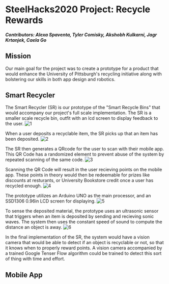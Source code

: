 # SteelHacks2020 Project: Recycle Rewards
##### Contributors: Alexa Spaventa, Tyler Comisky, Akshobh Kulkarni, Jagr Krtanjek, Caela Go

## Mission
Our main goal for the project was to create a prototype for a product that would enhance the University of Pittsburgh's recycling initiative along with bolstering our skills in both app design and robotics. 

## Smart Recycler
The Smart Recycler (SR) is our prototype of the "Smart Recycle Bins" that would accompany our project's full scale implementation. The SR is a smaller scale recycle bin, outfit with an lcd screen to display feedback to the user.
![1](https://user-images.githubusercontent.com/56087564/74594178-44f02680-5001-11ea-8161-a6f7065a8565.jpg)

When a user deposits a recyclable item, the SR picks up that an item has been deposited. 
![2](https://user-images.githubusercontent.com/56087564/74594192-59ccba00-5001-11ea-8c45-b87368d2c62d.jpg)

The SR then generates a QRcode for the user to scan with their mobile app. This QR Code has a randomized element to prevent abuse of the system by repeated scanning of the same code.
![3](https://user-images.githubusercontent.com/56087564/74594188-59342380-5001-11ea-83d6-d1190702dd31.jpg)

Scanning the QR Code will result in the user recieving points on the mobile app. These points in theory would then be redeemable for prizes like discounts at resturants, or University Bookstore credit once a user has recycled enough.
![4](https://user-images.githubusercontent.com/56087564/74594189-59342380-5001-11ea-8e82-def5058a219b.jpg)

The prototype utilizes an Arduino UNO as the main processor, and an SSD1306 0.96in LCD screen for displaying.
![5](https://user-images.githubusercontent.com/56087564/74594190-59342380-5001-11ea-9496-e61e663abd93.jpg)

To sense the deposited material, the prototype uses an ultrasonic sensor that triggers when an item is deposited by sending and recieving sonic waves. The system then uses the constant speed of sound to compute the distance an object is away.
![6](https://user-images.githubusercontent.com/56087564/74594191-59ccba00-5001-11ea-839e-8c2df4878076.jpg)

In the final implementation of the SR, the system would have a vision camera that would be able to detect if an object is recyclable or not, so that it knows when to properly reward points. A vision camera accompanied by a trained Google Tenser Flow algorithm could be trained to detect this sort of thing with time and effort.

## Mobile App
